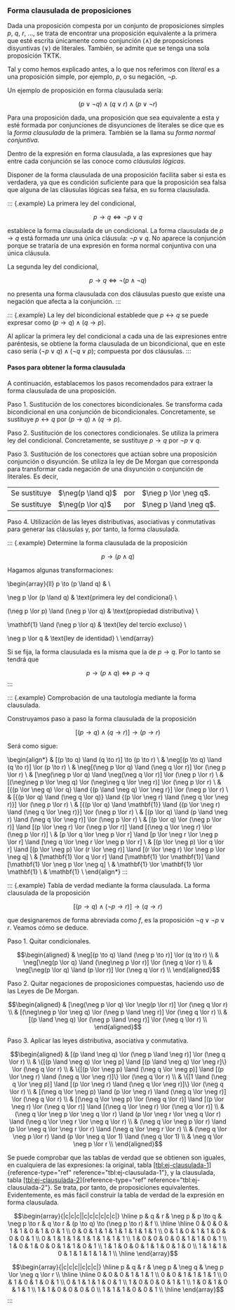 

### Forma clausulada de proposiciones

Dada una proposición compesta por un conjunto de proposiciones simples $p$,
$q$, $r$, ..., se trata de encontrar una proposición equivalente a la
primera que esté escrita únicamente como conjunción ($\land$) de
proposiciones disyuntivas ($\lor$) de literales. También, se admite que se
tenga una sola proposición TKTK.

Tal y como hemos explicado antes, a lo que nos referimos con *literal* es a
una proposición simple, por ejemplo, $p$, o su negación, $\neg p$.

Un ejemplo de proposición en forma clausulada sería:

$$ (p \lor \neg q) \land (q \lor r) \land (p \lor \neg r) $$

Para una proposición dada, una proposición que sea equivalente a esta y esté
formada por conjunciones de disyunciones de literales se dice que es la
*forma clausulada* de la primera. También se la llama su *forma normal
conjuntiva*.

Dentro de la expresión en forma clausulada, a las expresiones que hay entre
cada conjunción se las conoce como *cláusulas lógicas*.

Disponer de la forma clausulada de una proposición facilita saber si esta es
verdadera, ya que es condición suficiente para que la proposición sea falsa
que alguna de las cláusulas lógicas sea falsa, en su forma clausulada.

::: {.example}
La primera ley del condicional,

$$ p \to q \iff \neg p \lor q $$

establece la forma clausulada de un condicional. La forma clausulada de $p
\to q$ está formada unr una única cláusula: $\neg p \lor q$. No aparece la
conjunción porque se trataría de una expresión en forma normal conjuntiva
con una única cláusula.

La segunda ley del condicional,

$$ p \to q \iff \neg(p \land \neg q) $$

no presenta una forma clausulada con dos cláusulas puesto que existe una
negación que afecta a la conjunción.
:::

::: {.example}
La ley del bicondicional establede que $p \leftrightarrow q$ se puede
expresar como $(p \to q) \land (q \to p)$.

Al aplicar la primera ley del condicional a cada una de las expresiones
entre paréntesis, se obtiene la forma clausulada de un bicondicional, que en
este caso sería $(\neg p \lor q) \land (\neg q \lor p)$; compuesta por dos
cláusulas.
:::





#### Pasos para obtener la forma clausulada

A continuación, establacemos los pasos recomendados para extraer la forma
clausulada de una proposición.

Paso 1. Sustitución de los conectores bicondicionales. Se transforma cada
bicondicional en una conjunción de bicondicionales. Concretamente, se
sustituye $p \leftrightarrow q$ por $(p \to q) \land (q \to p)$.

Paso 2. Sustitución de los conectores condicionales. Se utiliza la primera
ley del condicional. Concretamente, se sustituye $p \to q$ por $\neg p \lor
q$.

Paso 3. Sustitución de los conectores que actúan sobre una proposición
conjunción o disyunción. Se utiliza la ley de De Morgan que corresponda para
transformar cada negación de una disyunción o conjunción de literales. Es
decir,

<table>
  <tr>
    <td>
      Se sustituye
    </td>
    <td>
      $\neg(p \land q)$
    </td>
    <td>
      por
    </td>
    <td>
     $\neg p \lor \neg q$.
    </td>
  </tr>
  <tr>
    <td>
      Se sustituye
    </td>
    <td>
      $\neg(p \lor q)$
    </td>
    <td>
     por
     </td>
     <td>
      $\neg p \land \neg q$.
    </td>
  </tr>
</table>


<!--
::: center
  ---------------------------------------------------------- --
  Se sustituye $\neg(p \land q)$ por $\neg p \lor \neg q$.
  Se sustituye $\neg(p \lor q)$ por $\neg p \land \neg q$.
  ---------------------------------------------------------- --
:::
-->

Paso 4. Utilización de las leyes distributivas, asociativas y conmutativas
para generar las cláusulas y, por tanto, la forma clausulada.

::: {.example}
Determine la forma clausulada de la proposición

$$ p \to (p \land q) $$

Hagamos algunas transformaciones:

<!--
<table>
  <tr>
    <td>
      $p \to (p \land q)$
    </td>
    <td>
    </td>
  </tr>

  <tr>
    <td>
      $\neg p \lor (p \land q)$
    </td>
    <td>
      primera ley del condicional
    </td>
  </tr>

  <tr>
    <td>
      $(\neg p \lor p) \land (\neg p \lor q)$
    </td>
    <td>
      propiedad distributiva
    </td>
  </tr>

  <tr>
    <td>
      $\mathbf{1} \land (\neg p \lor q)$
    </td>
    <td>
      ley del tercio excluso
    </td>
  </tr>

  <tr>
    <td>
      $\neg p \lor q$
    </td>
    <td>
      ley de identidad
    </td>
  </tr>
</table>
-->

\begin{array}{ll}
  p \to (p \land q)
    &  \\

  \neg p \lor (p \land q)
    & \text{primera ley del condicional} \\

  (\neg p \lor p) \land (\neg p \lor q)
    & \text{propiedad distributiva} \\

  \mathbf{1} \land (\neg p \lor q)
    & \text{ley del tercio excluso} \\

  \neg p \lor q
    & \text{ley de identidad} \\
\end{array}

<!--
$$\begin{array}{L T}
  p \to (p \land q)
    &  \\

  \neg p \lor (p \land q)
    & primera ley del condicional \\

  (\neg p \lor p) \land (\neg p \lor q)
    & propiedad distributiva \\

  \mathbf{1} \land (\neg p \lor q)
    & ley del tercio excluso \\

  \neg p \lor q
    & ley de identidad \\
\end{array}$$
-->

Si se fija, la forma clausulada es la misma que la de $p \to q$. Por lo
tanto se tendrá que

$$ p \to (p \land q) \iff p \to q $$
:::

::: {.example}
Comprobación de una tautología mediante la forma clausulada.

Construyamos paso a paso la forma clausulada de la proposición

$$ [(p \to q) \land (q \to r)] \to (p \to r) $$

Será como sigue:

\begin{align*}
  & [(p \to q) \land (q \to r)] \to (p \to r) \\
  & \neg[(p \to q) \land (q \to r)] \lor (p \to r) \\
  & \neg[(\neg p \lor q) \land (\neg q \lor r)] \lor (\neg p \lor r) \\
  & [\neg(\neg p \lor q) \land \neg(\neg q \lor r)] \lor (\neg p \lor r) \\
  & [(\neg\neg p \lor \neg q) \lor (\neg\neg q \lor \neg r)] \lor (\neg p
    \lor r) \\
  & [\{(p \lor \neg q) \lor q\} \land \{(p \land \neg q) \lor \neg r\}] \lor
    (\neg p \lor r) \\
  & [\{(p \lor q) \land (\neg q \lor q)\} \land \{(p \lor \neg r) \land
    (\neg q \lor \neg r)\}] \lor (\neg p \lor r) \\
  & [\{(p \lor q) \land \mathbf{1}\} \land \{(p \lor \neg r) \land (\neg q \lor
    \neg r)\}] \lor (\neg p \lor r) \\
  & [(p \lor q) \land (p \land \neg r) \land (\neg q \lor \neg r)] \lor
    (\neg p \lor r) \\
  & [(p \lor q) \lor (\neg p \lor r)] \land [(p \lor \neg r) \lor (\neg p
    \lor r)] \land [(\neg q \lor \neg r) \lor (\neg p \lor r)] \\
  & [p \lor q \lor \neg p \lor r] \land [p \lor \neg r \lor \neg p \lor r]
    \land [\neg q \lor \neg r \lor \neg p \lor r] \\
  & [(p \lor \neg p) \lor q \lor r] \land [(p \lor \neg p) \lor (r \lor \neg
    r)] \land [(r \lor \neg r) \lor \neg p \lor \neg q] \\
  & [\mathbf{1} \lor q \lor r] \land [\mathbf{1} \lor \mathbf{1}] \land [\mathbf{1} \lor
    \neg p \lor \neg q] \\
  & \mathbf{1} \lor \mathbf{1} \lor \mathbf{1} \\
  & \mathbf{1} \\
\end{align*}
:::

::: {.example}
Tabla de verdad mediante la forma clausulada. La forma clausulada de la
proposición

$$ [(p \to q) \land (\neg p \to r)] \to (q \to r) $$

que designaremos de forma abreviada como $f$, es la proposición
$\neg q \lor \neg p \lor r$. Veamos cómo se deduce.

Paso 1. Quitar condicionales.

$$\begin{aligned}
  & \neg[(p \to q) \land (\neg p \to r)] \lor (q \to r) \\
  & \neg[\neg(p \lor q) \land (\neg\neg p \lor r)] \lor (\neg q \lor r) \\
  & \neg[\neg(p \lor q) \land (p \lor r)] \lor (\neg q \lor r) \\
\end{aligned}$$

Paso 2. Quitar negaciones de proposiciones compuestas, haciendo uso de las
Leyes de De Morgan.

$$\begin{aligned}
  & [\neg(\neg p \lor q) \lor \neg(p \lor r)] \lor (\neg q \lor r) \\
  & [(\neg\neg p \lor \neg q) \lor (\neg p \land \neg r)] \lor (\neg q \lor
    r) \\
  & [(p \land \neg q) \lor (\neg p \land \neg r)] \lor (\neg q \lor r) \\
\end{aligned}$$

Paso 3. Aplicar las leyes distributiva, asociativa y conmutativa.

$$\begin{aligned}
  & [(p \land \neg q) \lor (\neg p \land \neg r)] \lor (\neg q \lor r) \\
  & \{[(p \land \neg q) \lor \neg p] \land [(p \land \neg q) \lor \neg r]\}
    \lor (\neg q \lor r) \\
  & \{[(p \lor \neg p) \land (\neg q \lor \neg p)] \land [(p \lor \neg r)
    \land (\neg q \lor \neg r)]\} \lor (\neg q \lor r) \\
  & \{[1 \land (\neg q \lor \neg p)] \land [(p \lor \neg r) \land (\neg q
    \lor \neg r)]\} \lor (\neg q \lor r) \\
  & [(\neg q \lor \neg p) \land (p \lor \neg r) \land (\neg q \lor \neg r)]
    \lor (\neg q \lor r) \\
  & [(\neg q \lor \neg p) \lor (\neg q \lor r)] \land [(p \lor \neg r) \lor
    (\neg q \lor r)] \land [(\neg q \lor \neg r) \lor (\neg q \lor r)] \\
  & (\neg q \lor \neg p \lor \neg q \lor r) \land (p \lor \neg r \lor \neg q
    \lor r) \land (\neg q \lor \neg r \lor \neg q \lor r) \\
  & (\neg q \lor \neg p \lor r) \land (p \lor \neg q \lor \neg r \lor r)
    \land (\neg q \lor \neg r \lor r) \\
  & (\neg q \lor \neg p \lor r) \land (p \lor \neg q \lor 1) \land (\neg q
    \lor 1) \\
  & \neg q \lor \neg p \lor r \\
\end{aligned}$$

Se puede comprobar que las tablas de verdad que se obtienen son iguales, en
cualquiera de las expresiones: la original,
tabla [\[tbl:ej-clausulada-1\]](#tbl:ej-clausulada-1){reference-type="ref"
reference="tbl:ej-clausulada-1"}, y la clausulada,
tabla [\[tbl:ej-clausulada-2\]](#tbl:ej-clausulada-2){reference-type="ref"
reference="tbl:ej-clausulada-2"}. Se trata, por tanto, de proposiciones
equivalentes. Evidentemente, es más fácil construir la tabla de verdad de la
expresión en forma clausulada.

$$\begin{array}{|c|c|c||c|c|c|c|c|c|}
      \hline
      p & q & r & \neg p & p \to q & \neg p \to r & q \to r
        & (p \to q) \to (\neg p \to r) & f \\
      \hline
      \hline
      0 & 0 & 0   & 1 & 1 & 0 & 1 & 0 & 1 \\
      0 & 0 & 1   & 1 & 1 & 1 & 1 & 1 & 1 \\
      0 & 1 & 0   & 1 & 1 & 0 & 0 & 0 & 1 \\
      0 & 1 & 1   & 1 & 1 & 1 & 1 & 1 & 1 \\
      1 & 0 & 0   & 0 & 0 & 1 & 1 & 0 & 1 \\
      1 & 0 & 1   & 0 & 0 & 1 & 1 & 0 & 1 \\
      1 & 1 & 0   & 0 & 1 & 1 & 0 & 1 & 0 \\
      1 & 1 & 1   & 0 & 1 & 1 & 1 & 1 & 1 \\
      \hline
    \end{array}$$

$$\begin{array}{|c|c|c||c|c|c|}
      \hline
      p & q & r & \neg p & \neg q & \neg p \lor \neg q \lor r \\
      \hline
      \hline
      0 & 0 & 0   & 1 & 1 & 1 \\
      0 & 0 & 1   & 1 & 1 & 1 \\
      0 & 1 & 0   & 1 & 0 & 1 \\
      0 & 1 & 1   & 1 & 0 & 1 \\
      1 & 0 & 0   & 0 & 1 & 1 \\
      1 & 0 & 1   & 0 & 1 & 1 \\
      1 & 1 & 0   & 0 & 0 & 0 \\
      1 & 1 & 1   & 0 & 0 & 1 \\
      \hline
    \end{array}$$
:::




